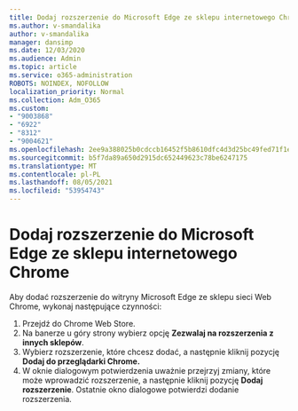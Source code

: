 ```yaml
---
title: Dodaj rozszerzenie do Microsoft Edge ze sklepu internetowego Chrome
ms.author: v-smandalika
author: v-smandalika
manager: dansimp
ms.date: 12/03/2020
ms.audience: Admin
ms.topic: article
ms.service: o365-administration
ROBOTS: NOINDEX, NOFOLLOW
localization_priority: Normal
ms.collection: Adm_O365
ms.custom:
- "9003868"
- "6922"
- "8312"
- "9004621"
ms.openlocfilehash: 2ee9a388025b0cdccb16452f5b8610dfc4d3d25bc49fed71f1e1b1789b4d4827
ms.sourcegitcommit: b5f7da89a650d2915dc652449623c78be6247175
ms.translationtype: MT
ms.contentlocale: pl-PL
ms.lasthandoff: 08/05/2021
ms.locfileid: "53954743"
---
```

# <a name="add-an-extension-to-microsoft-edge-from-the-chrome-web-store"></a>Dodaj rozszerzenie do Microsoft Edge ze sklepu internetowego Chrome

Aby dodać rozszerzenie do witryny Microsoft Edge ze sklepu sieci Web Chrome, wykonaj następujące czynności:

1. Przejdź do Chrome Web Store.
2. Na banerze u góry strony wybierz opcję **Zezwalaj na rozszerzenia z innych sklepów**.
3. Wybierz rozszerzenie, które chcesz dodać, a następnie kliknij pozycję **Dodaj do przeglądarki Chrome.**
4. W oknie dialogowym potwierdzenia uważnie przejrzyj zmiany, które może wprowadzić rozszerzenie, a następnie kliknij pozycję **Dodaj rozszerzenie**.
Ostatnie okno dialogowe potwierdzi dodanie rozszerzenia.